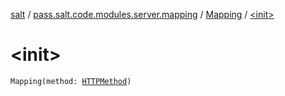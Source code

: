[salt](../../index.md) / [pass.salt.code.modules.server.mapping](../index.md) / [Mapping](index.md) / [&lt;init&gt;](./-init-.md)

# &lt;init&gt;

`Mapping(method: `[`HTTPMethod`](../-h-t-t-p-method/index.md)`)`